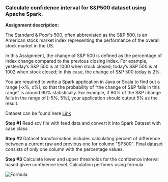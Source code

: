 ### Calculate confidence interval for S&P500 dataset using Apache Spark.

**Assignment description:**

The Standard & Poor's 500, often abbreviated as the S&P 500, is an American stock market index representing the performance of the overall stock market in the US.

In this Assignment, the change of S&P 500 is defined as the percentage of index change compared to the previous closing index. For example, yesterday’s S&P 500 is at 1000 when stock closed; today’s S&P 500 is at 1002 when stock closed; in this case, the change of S&P 500 today is 2%.

You are required to write a Spark application in Java or Scala to find out a range [-x%, x%], so that the probability of “the change of S&P falls in this range” is around 90% statistically. For example, if 90% of the S&P change falls in the range of [-5%, 5%], your application should output 5% as the result.

Dataset can be found here [Link](https://fred.stlouisfed.org/series/SP500/downloaddata)

**Step #1**
Read scv file with feed data and convert it into Spark Dataset with case class

**Step #2**
Dataset transformation includes calculating percent of difference between a current raw and previous one for column "SP500". 
Final dataset consists of only one column with the percentage values.

**Step #3**
Calculate lower and upper thresholds for the confidence interval based given confidence level. Calculation perfomrs using formula

![Formula](http://pad3.whstatic.com/images/thumb/9/98/Calculate-Confidence-Interval-Step-5-Version-4.jpg/aid1383548-v4-728px-Calculate-Confidence-Interval-Step-5-Version-4.jpg)
